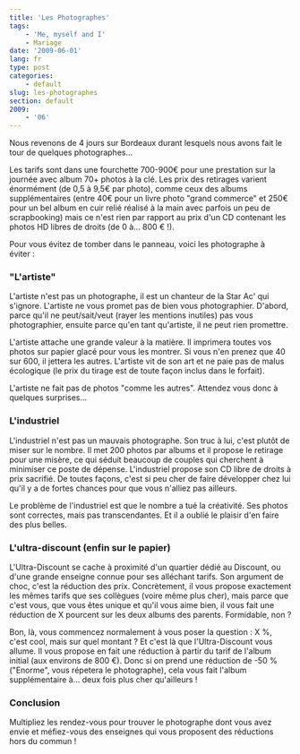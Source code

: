 ```yaml
---
title: 'Les Photographes'
tags:
    - 'Me, myself and I'
    - Mariage
date: '2009-06-01'
lang: fr
type: post
categories:
    - default
slug: les-photographes
section: default
2009:
    - '06'
---
```


Nous revenons de 4 jours sur Bordeaux durant lesquels nous avons fait le tour de quelques photographes…

<!-- more --> Les tarifs sont dans une fourchette 700-900€ pour une prestation sur la journée avec album 70+ photos à la clé. Les prix des retirages varient énormément (de 0,5 à 9,5€ par photo), comme ceux des albums supplémentaires (entre 40€ pour un livre photo "grand commerce" et 250€ pour un bel album en cuir relié réalisé à la main avec parfois un peu de scrapbooking) mais ce n'est rien par rapport au prix d'un CD contenant les photos HD libres de droits (de 0 à… 800 €&nbsp;!).

Pour vous évitez de tomber dans le panneau, voici les photographe à éviter&nbsp;:

### "L'artiste"

L'artiste n'est pas un photographe, il est un chanteur de la Star Ac' qui s'ignore. L'artiste ne vous promet pas de bien vous photographier. D'abord, parce qu'il ne peut/sait/veut (rayer les mentions inutiles) pas vous photographier, ensuite parce qu'en tant qu'artiste, il ne peut rien promettre.

L'artiste attache une grande valeur à la matière. Il imprimera toutes vos photos sur papier glacé pour vous les montrer. Si vous n'en prenez que 40 sur 600, il jettera les autres. L'artiste vit de son art et ne paie pas de malus écologique (le prix du tirage est de toute façon inclus dans le forfait).

L'artiste ne fait pas de photos "comme les autres". Attendez vous donc à quelques surprises…

### L'industriel

L'industriel n'est pas un mauvais photographe. Son truc à lui, c'est plutôt de miser sur le nombre. Il met 200 photos par albums et il propose le retirage pour une misère, ce qui séduit beaucoup de couples qui cherchent à minimiser ce poste de dépense. L'industriel propose son CD libre de droits à prix sacrifié. De toutes façons, c'est si peu cher de faire développer chez lui qu'il y a de fortes chances pour que vous n'alliez pas ailleurs.

Le problème de l'industriel est que le nombre a tué la créativité. Ses photos sont correctes, mais pas transcendantes. Et il a oublié le plaisir d'en faire des plus belles.

### L'ultra-discount (enfin sur le papier)

L'Ultra-Discount se cache à proximité d'un quartier dédié au Discount, ou d'une grande enseigne connue pour ses alléchant tarifs. Son argument de choc, c'est la réduction des prix. Concrètement, il vous propose exactement les mêmes tarifs que ses collègues (voire même plus cher), mais parce que c'est vous, que vous êtes unique et qu'il vous aime bien, il vous fait une réduction de X pourcent sur les deux albums des parents. Formidable, non&nbsp;?

Bon, là, vous commencez normalement à vous poser la question&nbsp;: X %, c'est cool, mais sur quel montant&nbsp;? Et c'est là que l'Ultra-Discount vous allume. Il vous propose en fait une réduction à partir du tarif de l'album initial (aux environs de 800 €). Donc si on prend une réduction de -50 % ("Enorme", vous répetera le photographe), cela vous fait l'album supplémentaire à… deux fois plus cher qu'ailleurs&nbsp;!

### Conclusion

Multipliez les rendez-vous pour trouver le photographe dont vous avez envie et méfiez-vous des enseignes qui vous proposent des réductions hors du commun !